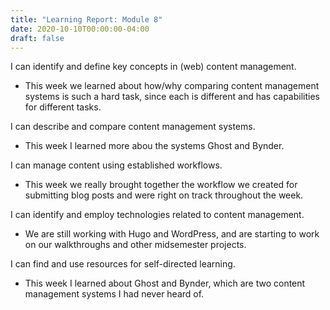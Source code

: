 ```yaml
---
title: "Learning Report: Module 8"
date: 2020-10-10T00:00:00-04:00
draft: false
---
```


I can identify and define key concepts in (web) content management.
- This week we learned about how/why comparing content management systems is such a hard task, since each is different and has capabilities for different tasks.

I can describe and compare content management systems.
- This week I learned more abou the systems Ghost and Bynder.

I can manage content using established workflows.
- This week we really brought together the workflow we created for submitting blog posts and were right on track throughout the week. 

I can identify and employ technologies related to content management.
- We are still working with Hugo and WordPress, and are starting to work on our walkthroughs and other midsemester projects. 

I can find and use resources for self-directed learning.
- This week I learned about Ghost and Bynder, which are two content management systems I had never heard of.

